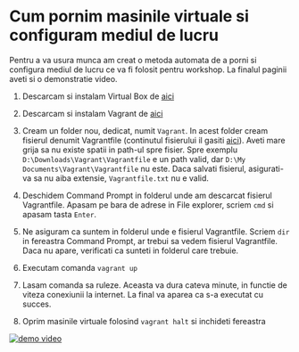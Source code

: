 # Cum pornim masinile virtuale si configuram mediul de lucru

Pentru a va usura munca am creat o metoda automata de a porni si configura mediul de lucru ce va fi folosit pentru workshop. La finalul paginii aveti si o demonstratie video.

1. Descarcam si instalam Virtual Box de [aici](https://download.virtualbox.org/virtualbox/5.2.8/VirtualBox-5.2.8-121009-Win.exe)

2. Descarcam si instalam Vagrant de [aici](https://releases.hashicorp.com/vagrant/2.0.3/vagrant_2.0.3_x86_64.msi)

3. Cream un folder nou, dedicat, numit `Vagrant`. In acest folder cream fisierul denumit Vagrantfile (continutul fisierului il gasiti [aici](https://raw.githubusercontent.com/aso930/btw-linuxcloud/master/vagrant/Vagrantfile)). Aveti mare grija sa nu existe spatii in path-ul spre fisier. Spre exemplu `D:\Downloads\Vagrant\Vagrantfile` e un path valid, dar `D:\My Documents\Vagrant\Vagrantfile` nu este. Daca salvati fisierul, asigurati-va sa nu aiba extensie, `Vagrantfile.txt` nu e valid.

4. Deschidem Command Prompt in folderul unde am descarcat fisierul Vagrantfile. Apasam pe bara de adrese in File explorer, scriem `cmd` si apasam tasta `Enter`.

5. Ne asiguram ca suntem in folderul unde e fisierul Vagrantfile. Scriem `dir` in fereastra Command Prompt, ar trebui sa vedem fisierul Vagrantfile. Daca nu apare, verificati ca sunteti in folderul care trebuie.

6. Executam comanda `vagrant up`

7. Lasam comanda sa ruleze. Aceasta va dura cateva minute, in functie de viteza conexiunii la internet. La final va aparea ca s-a executat cu succes.

8. Oprim masinile virtuale folosind `vagrant halt` si inchideti fereastra

[![demo video](./img/vthumb.png)](https://vimeo.com/264957960)